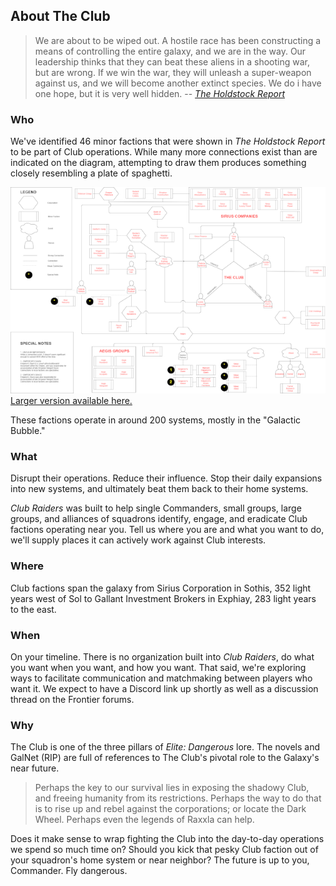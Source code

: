 
## About The Club

>We are about to be wiped out. A hostile race has been constructing a means of controlling the entire galaxy, and we are in the way. Our leadership thinks that they can 
beat these aliens in a shooting war, but are wrong. If we win the war, they will unleash a super-weapon against us, and we will become another extinct species. We do i
have one hope, but it is very well hidden. -- *[The Holdstock Report](https://docs.google.com/document/d/1MPw1EzRmor2TvRw97QvB8lNTcBT2XffrMuMwEOAXaW8/edit)*

### Who

We've identified 46 minor factions that were shown in *The Holdstock Report*
to be part of Club operations.  While many more connections exist than are indicated
on the diagram, attempting to draw them produces something closely resembling a plate of spaghetti.

![Diagram of Club-Related Minor Factions](https://github.com/HausReport/ClubRaiders/raw/master/info/club-diagram-640.png)
[Larger version available here.](https://github.com/HausReport/ClubRaiders/raw/master/info/My%20Club%20Diagram.png)

These factions operate in around 200 systems, mostly in the "Galactic Bubble."

### What

Disrupt their operations.  Reduce their influence.  Stop their daily expansions into
new systems, and ultimately beat them back to their home systems.

*Club Raiders* was built to help single Commanders, small groups, large groups, and alliances of
squadrons identify, engage, and eradicate Club factions operating near you.  Tell us
where you are and what you want to do, we'll supply places it can actively work against
Club interests.

### Where

Club factions span the galaxy from Sirius Corporation in Sothis, 352 light years west of Sol
to Gallant Investment Brokers in Exphiay, 283 light years to the east.

### When

On your timeline.  There is no organization built into *Club Raiders*, do what you 
want when you want, and how you want.  That said, we're exploring ways to facilitate
communication and matchmaking between players who want it.  We expect to have a Discord
link up shortly as well as a discussion thread on the Frontier forums.

### Why

The Club is one of the three pillars of *Elite: Dangerous* lore.  The novels and 
GalNet (RIP) are full of references to The Club's pivotal role to the Galaxy's near
future.

> Perhaps the key to our survival lies in exposing the shadowy Club, and freeing humanity 
>from its restrictions. Perhaps the way to do that is to rise up and rebel against the 
>corporations; or locate the Dark Wheel. Perhaps even the legends of Raxxla can help. 

Does it make sense to wrap fighting the Club into the day-to-day operations we spend
so much time on?  Should you kick that pesky Club faction out of your squadron's home
system or near neighbor?  The future is up to you, Commander.  Fly dangerous.